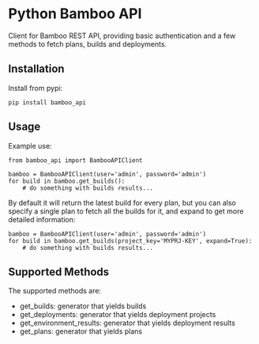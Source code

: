 # Python Bamboo API

Client for Bamboo REST API, providing basic authentication and a few methods 
to fetch plans, builds and deployments.


## Installation

Install from pypi:

    pip install bamboo_api


## Usage

Example use:

    from bamboo_api import BambooAPIClient

    bamboo = BambooAPIClient(user='admin', password='admin')
    for build in bamboo.get_builds():
        # do something with builds results...

By default it will return the latest build for every plan, but you can 
also specify a single plan to fetch all the builds for it, and expand 
to get more detailed information:

    bamboo = BambooAPIClient(user='admin', password='admin')
    for build in bamboo.get_builds(project_key='MYPRJ-KEY', expand=True):
        # do something with builds results...



## Supported Methods

The supported methods are:

* get_builds: generator that yields builds
* get_deployments: generator that yields deployment projects
* get_environment_results: generator that yields deployment results
* get_plans: generator that yields plans
